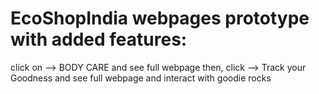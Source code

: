 # EcoShopIndia webpages prototype with added features:
click on --> BODY CARE and see full webpage
then, click --> Track your Goodness and see full webpage and interact with goodie rocks
